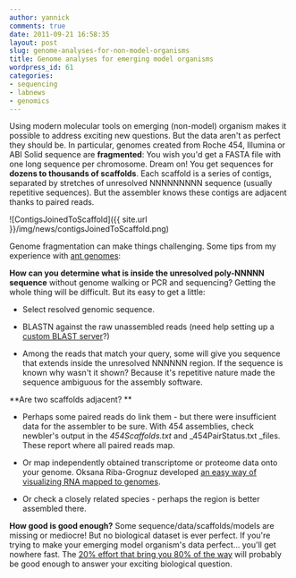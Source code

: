 ```yaml
---
author: yannick
comments: true
date: 2011-09-21 16:58:35
layout: post
slug: genome-analyses-for-non-model-organisms
title: Genome analyses for emerging model organisms
wordpress_id: 61
categories:
- sequencing
- labnews
- genomics
---
```


Using modern molecular tools on emerging (non-model) organism makes it possible to address exciting new questions. But the data aren't as perfect they should be. In particular, genomes created from Roche 454, Illumina or ABI Solid sequence are **fragmented**: You wish you'd get a FASTA file with one long sequence per chromosome. Dream on! You get sequences for **dozens to thousands of scaffolds**. Each scaffold is a series of contigs, separated by stretches of unresolved NNNNNNNNN sequence (usually repetitive sequences). But the assembler knows these contigs are adjacent thanks to paired reads.









![ContigsJoinedToScaffold]({{ site.url }}/img/news/contigsJoinedToScaffold.png)




Genome fragmentation can make things challenging. Some tips from my experience with [ant genomes](http://www.antgenomes.org):




**How can you determine what is inside the unresolved poly-NNNNN sequence** without genome walking or PCR and sequencing? Getting the whole thing will be difficult. But its easy to get a little:






  * Select resolved genomic sequence.


  * BLASTN against the raw unassembled reads (need help setting up a [custom BLAST server](http://www.sequenceserver.com)?)


  * Among the reads that match your query, some will give you sequence that extends inside the unresolved NNNNNN region. If the sequence is known why wasn't it shown? Because it's repetitive nature made the sequence ambiguous for the assembly software.




**Are two scaffolds adjacent? **






  * Perhaps some paired reads do link them - but there were insufficient data for the assembler to be sure. With 454 assemblies, check newbler's output in the _454Scaffolds.txt_ and _454PairStatus.txt _files. These report where all paired reads map.


  * Or map independently obtained transcriptome or proteome data onto your genome. Oksana Riba-Grognuz developed [an easy way of visualizing RNA mapped to genomes](https://github.com/ksanao/TGNet).


  * Or check a closely related species - perhaps the region is better assembled there.




**How good is good enough?** Some sequence/data/scaffolds/models are missing or mediocre! But no biological dataset is ever perfect. If you're trying to make your emerging model organism's data perfect... you'll get nowhere fast. The [20% effort that bring you 80% of the way](http://en.wikipedia.org/wiki/Pareto_principle) will probably be good enough to answer your exciting biological question.









